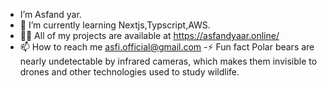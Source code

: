 
- I’m Asfand yar.
- 🌱 I’m currently learning Nextjs,Typscript,AWS.
- 👨‍💻 All of my projects are available at https://asfandyaar.online/
- 📫 How to reach me asfi.official@gmail.com
-⚡ Fun fact Polar bears are nearly undetectable by infrared cameras, which makes them invisible to drones and other technologies used to study wildlife.

<!--
**Asfandyaar2/Asfandyaar2** is a ✨ _special_ ✨ repository because its `README.md` (this file) appears on your GitHub profile.

Here are some ideas to get you started:


- 🌱 I’m currently learning ...
- 👯 I’m looking to collaborate on ...
- 🤔 I’m looking for help with ...
- 💬 Ask me about ...
- 📫 How to reach me: ...
- 😄 Pronouns: ...
- ⚡ Fun fact 
-->
